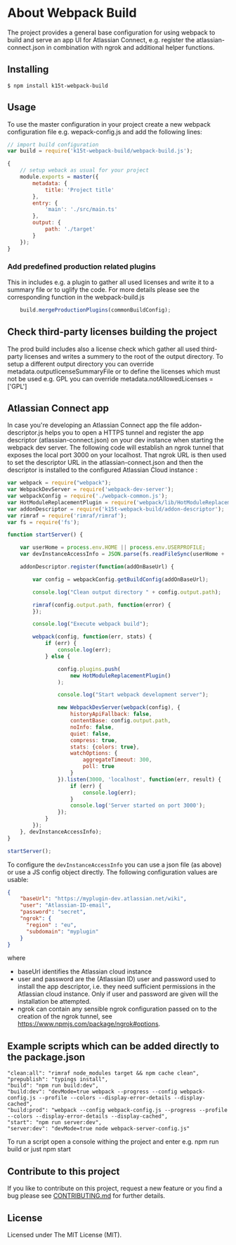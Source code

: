 # About Webpack Build

The project provides a general base configuration for using webpack to build and serve an app UI for Atlassian Connect, e.g. register the atlassian-connect.json in combination with ngrok and additional helper functions.


## Installing

```
$ npm install k15t-webpack-build
```


## Usage

To use the master configuration in your project create a new webpack configuration file e.g. wepack-config.js and add the
following lines:


```javascript
// import build configuration
var build = require('k15t-webpack-build/webpack-build.js');

{
    // setup weback as usual for your project 
    module.exports = master({
        metadata: {
            title: 'Project title'
        },
        entry: {
            'main': './src/main.ts'
        },
        output: {
            path: './target'
        }
    });
}

```


### Add predefined production related plugins 

This in includes e.g. a plugin to gather all used licenses and write it to a summary file or to uglify the code. For more details please see the corresponding function in the webpack-build.js 

```javascript
    build.mergeProductionPlugins(commonBuildConfig);
```

## Check third-party licenses building the project
The prod build includes also a license check which gather all used third-party licenses and writes a summery to the root of the
output directory. To setup a different output directory you can override metadata.outputlicenseSummaryFile or to define
the licenses which must not be used e.g. GPL you can override metadata.notAllowedLicenses = ['GPL'] 

## Atlassian Connect app 
In case you're developing an Atlassian Connect app the file addon-descriptor.js helps you to open a HTTPS tunnel and register the
app descriptor (atlassian-connect.json) on your dev instance when starting the webpack dev server. The following code will establish an 
ngrok tunnel that exposes the local port 3000 on your localhost. That ngrok URL is then used to set the descriptor URL in the 
atlassian-connect.json and then the descriptor is installed to the configured Atlassian Cloud instance :
 
```javascript
var webpack = require("webpack");
var WebpackDevServer = require('webpack-dev-server');
var webpackConfig = require('./webpack-common.js');
var HotModuleReplacementPlugin = require('webpack/lib/HotModuleReplacementPlugin');
var addonDescriptor = require('k15t-webpack-build/addon-descriptor');
var rimraf = require('rimraf/rimraf');
var fs = require('fs');

function startServer() {

    var userHome = process.env.HOME || process.env.USERPROFILE;
    var devInstanceAccessInfo = JSON.parse(fs.readFileSync(userHome + '/atlas-cloud-dev.json', 'utf8'));

    addonDescriptor.register(function(addOnBaseUrl) {

        var config = webpackConfig.getBuildConfig(addOnBaseUrl);

        console.log("Clean output directory " + config.output.path);

        rimraf(config.output.path, function(error) {
        });

        console.log("Execute webpack build");

        webpack(config, function(err, stats) {
            if (err) {
                console.log(err);
            } else {

                config.plugins.push(
                    new HotModuleReplacementPlugin()
                );

                console.log("Start webpack development server");

                new WebpackDevServer(webpack(config), {
                    historyApiFallback: false,
                    contentBase: config.output.path,
                    noInfo: false,
                    quiet: false,
                    compress: true,
                    stats: {colors: true},
                    watchOptions: {
                        aggregateTimeout: 300,
                        poll: true
                    }
                }).listen(3000, 'localhost', function(err, result) {
                    if (err) {
                        console.log(err);
                    }
                    console.log('Server started on port 3000');
                });
            }
        });
    }, devInstanceAccessInfo);
}

startServer();

```

To configure the `devInstanceAccessInfo` you can use a json file (as above) or use a JS config object directly.
The following configuration values are usable:

```json
{
    "baseUrl": "https://myplugin-dev.atlassian.net/wiki",
    "user": "Atlassian-ID-email",
    "password": "secret",
    "ngrok": {
      "region" : "eu",
      "subdomain": "myplugin"
    }
}

```
where
- baseUrl identifies the Atlassian cloud instance
- user and password are the (Atlassian ID) user and password used to install the app descriptor, i.e. they need sufficient permissions in the Atlassian cloud instance. Only if user and password are given will the installation be attempted.
- ngrok can contain any sensible ngrok configuration passed on to the creation of the ngrok tunnel, see https://www.npmjs.com/package/ngrok#options.  

 
 
## Example scripts which can be added directly to the package.json

```npm
"clean:all": "rimraf node_modules target && npm cache clean",
"prepublish": "typings install",
"build": "npm run build:dev",
"build:dev": "devMode=true webpack --progress --config webpack-config.js --profile --colors --display-error-details --display-cached",
"build:prod": "webpack --config webpack-config.js --progress --profile --colors --display-error-details --display-cached",
"start": "npm run server:dev",
"server:dev": "devMode=true node webpack-server-config.js"
```

To run a script open a console withing the project and enter e.g. npm run build or just npm start

## Contribute to this project
If you like to contribute on this project, request a new feature or you find a bug please see [CONTRIBUTING.md](https://github.com/K15t/webpack-build/blob/master/CONTRIBUTING.md)
for further details.

## License
Licensed under The MIT License (MIT).
